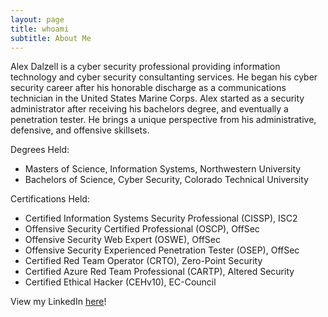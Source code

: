 ```yaml
---
layout: page
title: whoami
subtitle: About Me
---
```


Alex Dalzell is a cyber security professional providing information technology and cyber security consultanting services. He began his cyber security career after his honorable discharge as a communications technician in the United States Marine Corps. Alex started as a security administrator after receiving his bachelors degree, and eventually a penetration tester. He brings a unique perspective from his administrative, defensive, and offensive skillsets.

Degrees Held:

- Masters of Science, Information Systems, Northwestern University
- Bachelors of Science, Cyber Security, Colorado Technical University

Certifications Held:

- Certified Information Systems Security Professional (CISSP), ISC2
- Offensive Security Certified Professional (OSCP), OffSec
- Offensive Security Web Expert (OSWE), OffSec
- Offensive Security Experienced Penetration Tester (OSEP), OffSec
- Certified Red Team Operator (CRTO), Zero-Point Security
- Certified Azure Red Team Professional (CARTP), Altered Security
- Certified Ethical Hacker (CEHv10), EC-Council 

View my LinkedIn <a href="https://www.linkedin.com/in/alexander-dalzell/" target="_blank">here</a>!